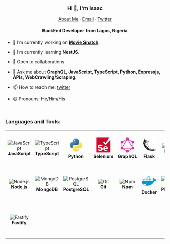 <p align="center">
  <h3 align="center">Hi 👋, I'm Isaac</h3>
</p>
<p align="center">
    <a href="https://dilute.dev">About Me</a>
    ·
    <a href="mailto:isaac@dilute.dev">Email</a>
    ·
    <a href="https://twitter.com/dilutedev">Twitter</a>
</p>
<p align="center">
  <h4 align="center">BackEnd Developer from Lagos, Nigeria</h4>
</p>

<!-- <p align="center"> 
  <img align="center" src="https://komarev.com/ghpvc/?username=andyias&color=blue&style=flat-square" alt="isaac profile views" />
</p> -->


- 🔭 I’m currently working on **[Movie Snatch](https://dilute.dev/projects#movie-snatch)**.

- 🌱 I’m currently learning **NestJS**.

- 👯 Open to collaborations

- 💬 Ask me about **GraphQL, JavaScript, TypeScript, Python, Expressjs, APIs, WebCrawling/Scraping**.

- 📫 How to reach me: [twitter](https://twitter.com/dilutedev)

- 😄 Pronouns: He/Him/His

<br >

### Languages and Tools:
<table>
  <tr>
    <td align="center" height="108" width="108">
      <img
        src="https://cdn.jsdelivr.net/gh/devicons/devicon/icons/javascript/javascript-plain.svg"
        width="48"
        height="48"
        alt="JavaScript"
      />
      <br /><strong>JavaScript</strong>
      </td>
    <td align="center" height="108" width="108">
      <img
        src="https://cdn.icon-icons.com/icons2/2415/PNG/512/typescript_original_logo_icon_146317.png"
        width="48"
        height="48"
        alt="TypeScript"
      />
      <br /><strong>TypeScript</strong>
     </td>
    <td align="center" height="108" width="108">
      <img
        src="https://raw.githubusercontent.com/devicons/devicon/1119b9f84c0290e0f0b38982099a2bd027a48bf1/icons/python/python-original.svg"
        width="48"
        height="48"
        alt="Python"
      />
      <br /><strong>Python</strong>
      </td>
      <td align="center" height="108" width="108">
      <img
        src="https://raw.githubusercontent.com/devicons/devicon/1119b9f84c0290e0f0b38982099a2bd027a48bf1/icons/selenium/selenium-original.svg"
        width="48"
        height="48"
        alt="Selenium"
      />
      <br /><strong>Selenium</strong>
      </td>
    <td align="center" height="108" width="108">
      <img
        src="https://raw.githubusercontent.com/devicons/devicon/1119b9f84c0290e0f0b38982099a2bd027a48bf1/icons/graphql/graphql-plain.svg"
        width="48"
        height="48"
        alt="GraphQL"
      />
      <br /><strong>GraphQL</strong>
    </td>  
    <td align="center" height="108" width="108">
      <img
        src="https://raw.githubusercontent.com/devicons/devicon/1119b9f84c0290e0f0b38982099a2bd027a48bf1/icons/flask/flask-original.svg"
        width="48"
        height="48"
        alt="Flask"
      />
      <br /><strong>Flask</strong>
  </td> 
    <td align="center" height="108" width="108">
      <img
        src="https://cdn.jsdelivr.net/gh/devicons/devicon/icons/express/express-original.svg"
        width="48"
        height="48"
        alt="Express"
      />
      <br /><strong>Express</strong>
    </td>
  </tr>
  <tr>
    <td align="center" height="108" width="108">
      <img
        src="https://cdn.jsdelivr.net/gh/devicons/devicon/icons/nodejs/nodejs-original.svg"
        width="48"
        height="48"
        alt="Node.js"
      />
      <br /><strong>Node.js</strong>
    </td>
    <td align="center" height="108" width="108">
      <img
        src="https://cdn.jsdelivr.net/gh/devicons/devicon/icons/mongodb/mongodb-original.svg"
        width="48"
        height="48"
        alt="MongoDB"
      />
      <br /><strong>MongoDB</strong>
    </td>
    <td align="center" height="108" width="108">
      <img
        src="https://cdn.jsdelivr.net/gh/devicons/devicon/icons/postgresql/postgresql-original.svg"
        width="48"
        height="48"
        alt="PostgreSQL"
      />
      <br /><strong>PostgreSQL</strong>
    </td>
    <td align="center" height="108" width="108">
      <img
        src="https://cdn.jsdelivr.net/gh/devicons/devicon/icons/git/git-original.svg"
        width="48"
        height="48"
        alt="Git"
      />
      <br /><strong>Git</strong>
    </td>
    <td align="center" height="108" width="108">
      <img
        src="https://cdn.jsdelivr.net/gh/devicons/devicon/icons/npm/npm-original-wordmark.svg"
        width="48"
        height="48"
        alt="Npm"
      />
      <br /><strong>Npm</strong>
    </td>
    <td align="center" height="108" width="108">
      <img
        src="https://raw.githubusercontent.com/devicons/devicon/1119b9f84c0290e0f0b38982099a2bd027a48bf1/icons/docker/docker-plain.svg"
        width="48"
        height="48"
        alt="Docker"
      />
      <br /><strong>Docker</strong>
    </td>
    <td align="center" height="108" width="108">
      <img
        src="https://playwright.dev/img/playwright-logo.svg"
        width="48"
        height="48"
        alt="Playwright"
      />
      <br /><strong>Playwright</strong>
    </td>
  </tr>
  <tr>
    <td align="center" height="108" width="108">
      <img
        src="https://static-00.iconduck.com/assets.00/fastify-icon-256x164-avoe5y6g.png"
        width="48"
        height="48"
        alt="Fastify"
      />
      <br /><strong>Fastify</strong>
    </td>
</table>
<br >

